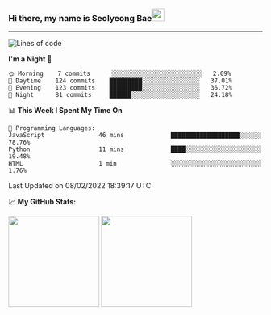 ### Hi there, my name is Seolyeong Bae<img src="https://user-images.githubusercontent.com/80435616/151690320-5f13ba50-5d87-43d4-b254-939addcd0bdb.gif" width="25px">

---


<!--START_SECTION:waka-->
![Lines of code](https://img.shields.io/badge/From%20Hello%20World%20I%27ve%20Written-37%20Thousand%20lines%20of%20code-blue)

**I'm a Night 🦉** 

```text
🌞 Morning    7 commits      ░░░░░░░░░░░░░░░░░░░░░░░░░   2.09% 
🌆 Daytime    124 commits    █████████░░░░░░░░░░░░░░░░   37.01% 
🌃 Evening    123 commits    █████████░░░░░░░░░░░░░░░░   36.72% 
🌙 Night      81 commits     ██████░░░░░░░░░░░░░░░░░░░   24.18%

```


📊 **This Week I Spent My Time On** 

```text
💬 Programming Languages: 
JavaScript               46 mins             ███████████████████░░░░░░   78.76% 
Python                   11 mins             ████░░░░░░░░░░░░░░░░░░░░░   19.48% 
HTML                     1 min               ░░░░░░░░░░░░░░░░░░░░░░░░░   1.76%

```


 Last Updated on 08/02/2022 18:39:17 UTC
<!--END_SECTION:waka-->


📈 **My GitHub Stats:**

<p>
  <img height="180em" src="https://github-readme-stats.vercel.app/api?username=pell13&show_icons=true&hide_border=true&&count_private=true&include_all_commits=true" />
  <img height="180em" src="https://github-readme-stats.vercel.app/api/top-langs/?username=pell13&exclude_repo=KNN-Image-Classification&show_icons=true&hide_border=true&layout=compact&langs_count=8"/>
</p>
